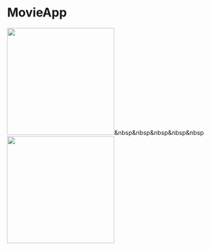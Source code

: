 # MovieApp
 <img src= "https://github.com/sumere02/MovieApp/assets/98668083/e9e23cea-f9b4-4cba-b479-57d40f2935e3" width = "250">&nbsp&nbsp&nbsp&nbsp&nbsp<img src="https://github.com/sumere02/MovieApp/assets/98668083/6d1979be-640c-41fc-b830-b9d112eb631e" width = "250">

